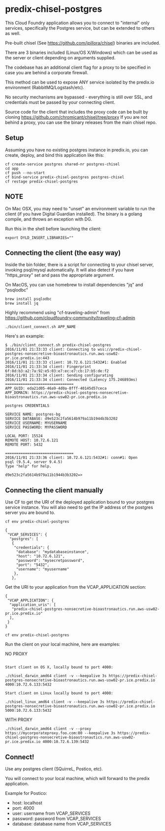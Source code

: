 # predix-chisel-postgres

This Cloud Foundry application allows you to connect to "internal" only services, specifically the Postgres service, but can be extended to others as well.

Pre-built chisel (See  https://github.com/jpillora/chisel) binaries are included.

There are 3 binaries included (Linux/OS X/Windows) which can be used as the server or client depending on arguments supplied.

The codebase has an additional client flag for a proxy to be specified in case you are behind a corporate firewall.

This method can be used to expose ANY service isolated by the predix.io environment (RabbitMQ/Logstash/etc).

No security mechanisms are bypassed - everything is still over SSL, and credentials must be passed by your connecting client.

Source code for the client that includes the proxy code can be built by cloning https://github.com/chromicant/chisel/tree/proxy
If you are not behind a proxy, you can use the binary releases from the main chisel repo.

## Setup

Assuming you have no existing postgres instance in predix.io, you can create, deploy, and bind this application like this:

```
cf create-service postgres shared-nr postgres-chisel
cd app
cf push --no-start
cf bind-service predix-chisel-postgres postgres-chisel
cf restage predix-chisel-postgres
```

## NOTE
On Mac OSX, you may need to "unset" an environment variable to run the client (if you have Digital Guardian installed). The binary is a golang compile, and throws an exception with DG.

Run this in the shell before launching the client:
```
export DYLD_INSERT_LIBRARIES=""
```

## Connecting the client (the easy way)

Inside the bin folder, there is a script for connecting to your chisel server, invoking psql/mysql automatically. It will also detect if you have "https_proxy" set
and pass the appropriate argument.

On MacOS, you can use homebrew to install dependencies "jq" and "psqlodbc"

```
brew install psqlodbc
brew install jq
```

Highly recommend using "cf-traveling-admin" from https://github.com/cloudfoundry-community/traveling-cf-admin

```
./bin/client_connect.sh APP_NAME
```

Here's an example:

```
$ ./bin/client_connect.sh predix-chisel-postgres
2016/11/01 21:33:33 client: Connecting to wss://predix-chisel-postgres-nonsecretive-bioastronautics.run.aws-usw02-pr.ice.predix.io:443
2016/11/01 21:33:33 client: 10.72.6.121:5432#1: Enabled
2016/11/01 21:33:34 client: Fingerprint 6f:8d:b3:a2:7a:92:e5:03:e7:ec:e7:cb:17:b5:de:f2
2016/11/01 21:33:34 client: Sending configurating
2016/11/01 21:33:34 client: Connected (Latency 175.246893ms)
===============================
APP_GUID: eda21d05-46a9-4d0a-8fff-40145d57ceca
APP_DOMAIN: https://predix-chisel-postgres-nonsecretive-bioastronautics.run.aws-usw02-pr.ice.predix.io

postgres CREDENTIALS

SERVICE NAME: postgres-bg
SERVICE DATABASE: d9e523c2fa5614b979a11b1944b3b3202
SERVICE USERNAME: MYUSERNAME
SERVICE PASSWORD: MYPASSWORD

LOCAL PORT: 15524
REMOTE HOST: 10.72.6.121
REMOTE PORT: 5432

===============================
2016/11/01 21:33:36 client: 10.72.6.121:5432#1: conn#1: Open
psql (9.5.4, server 9.4.5)
Type "help" for help.

d9e523c2fa5614b979a11b1944b3b3202=>
```
## Connecting the client manually

Use CF to get the URI of the deployed application bound to your postgres service instance. You will also need to get the IP address of the postgres server you are bound to.

```
cf env predix-chisel-postgres

{
 "VCAP_SERVICES": {
  "postgres": [
   {
    "credentials": {
     "database": "mydatabaseinstance",
     "host": "10.72.6.121",
     "password": "mysecretpassword",
     "port": "5432",
     "username": "myusername"
    },
   },
```

Get the URI to your application from the VCAP_APPLICATION section:
```
{
 "VCAP_APPLICATION": {
  "application_uris": [
   "predix-chisel-postgres-nonsecretive-bioastronautics.run.aws-usw02-pr.ice.predix.io"
  ],
 }
}
```

```
cf env predix-chisel-postgres
```
Run the client on your local machine, here are examples:

NO PROXY
```

Start client on OS X, locally bound to port 4000:

./chisel_darwin_amd64 client -v --keepalive 3s https://predix-chisel-postgres-nonsecretive-bioastronautics.run.aws-usw02-pr.ice.predix.io 4000:10.72.6.133:5432

Start client on Linux locally bound to port 4000:

./chisel_linux_amd64 client -v --keepalive 3s https://predix-chisel-postgres-nonsecretive-bioastronautics.run.aws-usw02-pr.ice.predix.io 5000:10.72.6.133:5432
```

WITH PROXY
```
./chisel_darwin_amd64 client -v --proxy https://mycorporateproxy.foo.com:80 --keepalive 3s https://predix-chisel-postgres-nonsecretive-bioastronautics.run.aws-usw02-pr.ice.predix.io 4000:10.72.6.139:5432
```

## Connect!

Use any postgres client (SQuirreL, Postico, etc).

You will connect to your local machine, which will forward to the predix application.

Example for Postico:

* host: localhost
* port: 4000
* user: username from VCAP_SERVICES
* password: password from VCAP_SERVICES
* database: database name from VCAP_SERVICES

